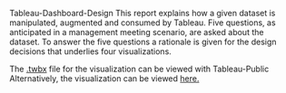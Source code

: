Tableau-Dashboard-Design
This report explains how a given dataset is manipulated, augmented and consumed by Tableau. 
Five questions, as anticipated in a management meeting scenario, are asked about the dataset. 
To answer the five questions a rationale is given for the design decisions that underlies four visualizations.
 
The [.twbx](https://github.com/hendrikdreyer/Tableau-Dashboard-Design/blob/master/Tableau%20Dashboard.twbx) file for the visualization can be viewed with Tableau-Public
Alternatively, the visualization can be viewed [here.](https://public.tableau.com/profile/hendrik5352#!/vizhome/Assessment-3-Sales/Assessment3-Dashboard?publish=yes)